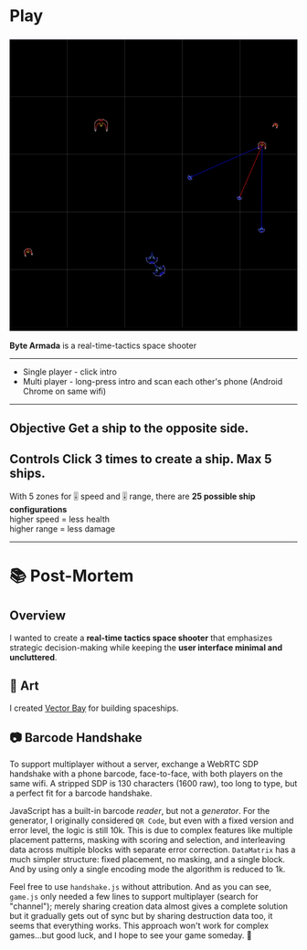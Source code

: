 <h1><a href="https://bacionejs.github.io/byte-armada/" style="text-decoration: none; color: inherit;">Play</a></h1>

[![Demo – Click to Play](README.jpg)](https://bacionejs.github.io/byte-armada/)

**Byte Armada** is a real-time-tactics space shooter

---
- Single player - click intro  
- Multi player - long-press intro and scan each other's phone (Android Chrome on same wifi)
---
**Objective**
Get a ship to the opposite side.
---
**Controls**
Click 3 times to create a ship. Max 5 ships.
---
With 5 zones for 🎚️ speed and 🎚️ range, there are **25 possible ship configurations**  
higher speed = less health  
higher range = less damage  

---

# 📚 Post-Mortem

## Overview

I wanted to create a **real-time tactics space shooter** that emphasizes strategic decision-making while keeping the **user interface minimal and uncluttered**.  

## 🎨 Art

I created [Vector Bay](//github.com/bacionejs/vectorbay) for building spaceships.

## 📷 Barcode Handshake

To support multiplayer without a server, exchange a WebRTC SDP handshake with a phone barcode, face-to-face, with both players on the same wifi. A stripped SDP is 130 characters (1600 raw), too long to type, but a perfect fit for a barcode handshake.

JavaScript has a built-in barcode *reader*, but not a *generator*. For the generator, I originally considered `QR Code`, but even with a fixed version and error level, the logic is still 10k. This is due to complex features like multiple placement patterns, masking with scoring and selection, and interleaving data across multiple blocks with separate error correction. `DataMatrix` has a much simpler structure: fixed placement, no masking, and a single block. And by using only a single encoding mode the algorithm is reduced to 1k.

Feel free to use `handshake.js` without attribution. And as you can see, `game.js` only needed a few lines to support multiplayer (search for "channel"); merely sharing creation data almost gives a complete solution but it gradually gets out of sync but by sharing destruction data too, it seems that everything works. This approach won't work for complex games...but good luck, and I hope to see your game someday. 🥳



